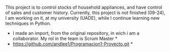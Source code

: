This project is to control stocks of household appliances, and have control of sales and customer history.
Currently, this project is not finished (09-24), I am working on it, at my university (UADE), while I continue learning new techniques in Python.
* I made an import, from the original repository, in wich i am a collaborator. My rol in the team is Scrum Master *
* https://github.com/andlee1/Programacion1-Proyecto.git *
